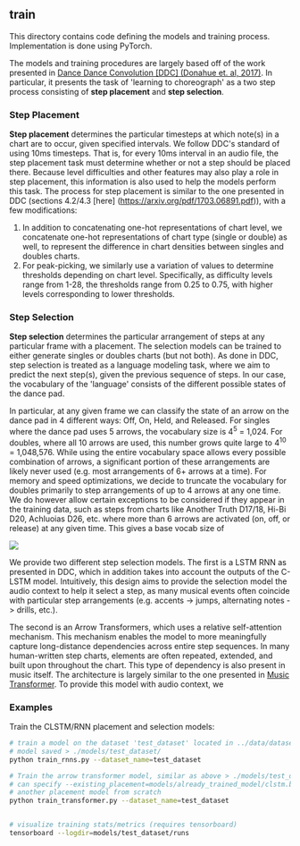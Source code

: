 ## train

This directory contains code defining the models and training process. Implementation
is done using PyTorch.

The models and training procedures are largely based off of the work presented in
[Dance Dance Convolution [DDC] (Donahue et. al, 2017)](https://github.com/chrisdonahue/ddc). In particular, it
presents the task of 'learning to choreograph' as a two step process consisting of
**step placement** and **step selection**.

### Step Placement

**Step placement** determines the particular timesteps at which note(s) in a chart are to occur,
given specified intervals. We follow DDC's standard of using 10ms timesteps. That is, for every 10ms
interval in an audio file, the step placement task must determine whether or not a step should be placed
there. Because level difficulties and other features may also play a role in step placement, this
information is also used to help the models perform this task. The process for step placement is similar to
the one presented in DDC (sections 4.2/4.3 [here] (https://arxiv.org/pdf/1703.06891.pdf)), with a few modifications:

1. In addition to concatenating one-hot representations of chart level, we concatenate one-hot representations
   of chart type (single or double) as well, to represent the difference in chart densities between singles and
   doubles charts. 
2. For peak-picking, we similarly use a variation of values to determine thresholds depending on chart level.
   Specifically, as difficulty levels range from 1-28, the thresholds range from 0.25 to 0.75, with higher levels
   corresponding to lower thresholds.

### Step Selection

**Step selection** determines the particular arrangement of steps at any particular frame with a placement. The
selection models can be trained to either generate singles or doubles charts (but not both). As done 
in DDC, step selection is treated as a language modeling task, where we aim to predict the next step(s), given the previous sequence of steps. In our case, the vocabulary of the 'language' consists of the different possible states of the dance pad.

In particular, at any given frame we can classify the state of an arrow on the dance pad in 4 different ways: Off, On, Held, and Released. For singles where the dance pad uses 5 arrows, the vocabulary size is 4<sup>5</sup> = 1,024.
For doubles, where all 10 arrows are used, this number grows quite large to 4<sup>10</sup> = 1,048,576.
While using the entire vocabulary space allows every possible combination of arrows, a significant portion of
these arrangements are likely never used (e.g. most arrangements of 6+ arrows at a time). For memory and speed
optimizations, we decide to truncate the vocabulary for doubles primarily to step arrangements of up to 4 arrows at
any one time. We do however allow certain exceptions to be considered if they appear in the training data, such as steps
from charts like Another Truth D17/18, Hi-Bi D20, Achluoias D26, etc. where more than 6 arrows are activated (on, off, or release) at any given time. This gives a base vocab size of

<img src="https://latex.codecogs.com/gif.latex?4%5E%7B10%7D%20-%20%5Csum_%7Bi%20%3D%207%7D%5E%7B10%7D%7B10%5Cchoose%20i%7D%20%5Ccdot%203%5Ei%20%3D%20235%2C012">

We provide two different step selection models. The first is a LSTM RNN as presented in DDC, which in addition
takes into account the outputs of the C-LSTM model. Intuitively, this design aims to provide the selection model
the audio context to help it select a step, as many musical events often coincide with particular step arrangements
(e.g. accents -> jumps, alternating notes -> drills, etc.). 

The second is an Arrow Transformers, which uses a relative self-attention mechanism. This mechanism enables the model
to more meaningfully capture long-distance dependencies across entire step sequences. In many human-written step charts,
elements are often repeated, extended, and built upon throughout the chart. This type of dependency is also present in
music itself. The architecture is largely similar to the one presented in [Music Transformer](https://arxiv.org/abs/1809.04281). To provide this model with audio context, we

### Examples

Train the CLSTM/RNN placement and selection models:

```bash
# train a model on the dataset 'test_dataset' located in ../data/dataset/subsets/test_dataset.json
# model saved > ./models/test_dataset/
python train_rnns.py --dataset_name=test_dataset

# Train the arrow transformer model, similar as above > ./models/test_dataset/
# can specify --existing_placement=models/already_trained_model/clstm.bin to avoid training
# another placement model from scratch
python train_transformer.py --dataset_name=test_dataset 


# visualize training stats/metrics (requires tensorboard)
tensorboard --logdir=models/test_dataset/runs
```